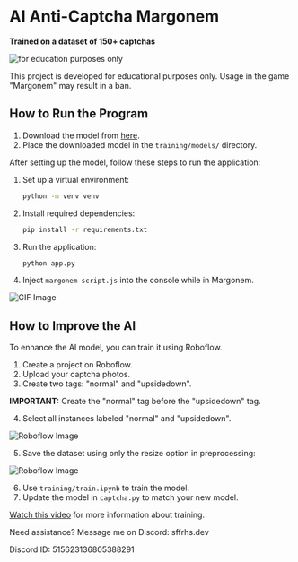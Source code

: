 # AI Anti-Captcha Margonem

**Trained on a dataset of 150+ captchas**

![for education purposes only](https://img.shields.io/badge/-for%20education%20purposes%20only-red)  

This project is developed for educational purposes only. Usage in the game "Margonem" may result in a ban.

## How to Run the Program

1. Download the model from [here](https://drive.google.com/file/d/17mdh8VxHYL3gipHsBKuCE73uvl9008jF/view?usp=sharing).
2. Place the downloaded model in the `training/models/` directory.

After setting up the model, follow these steps to run the application:

1. Set up a virtual environment:
    ```bash
    python -m venv venv 
    ```
2. Install required dependencies:
    ```bash
    pip install -r requirements.txt
    ```
3. Run the application:
    ```bash
    python app.py
    ```
4. Inject `margonem-script.js` into the console while in Margonem.

![GIF Image](https://i.imgur.com/MeTmsBM.gif)

## How to Improve the AI

To enhance the AI model, you can train it using Roboflow.

1. Create a project on Roboflow.
2. Upload your captcha photos.
3. Create two tags: "normal" and "upsidedown".

**IMPORTANT:** Create the "normal" tag before the "upsidedown" tag.

4. Select all instances labeled "normal" and "upsidedown".

![Roboflow Image](https://i.imgur.com/7UWjuFP.png)

5. Save the dataset using only the resize option in preprocessing:

![Roboflow Image](https://i.imgur.com/rofMVcj.png)


6. Use `training/train.ipynb` to train the model.
7. Update the model in `captcha.py` to match your new model.

[Watch this video](https://youtu.be/x0ThXHbtqCQ) for more information about training.

Need assistance? Message me on Discord: sffrhs.dev

Discord ID: 515623136805388291
